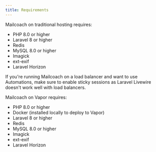 ```yaml
---
title: Requirements
---
```


Mailcoach on traditional hosting requires:

- PHP 8.0 or higher 
- Laravel 8 or higher
- Redis 
- MySQL 8.0 or higher
- Imagick
- ext-exif
- Laravel Horizon

If you're running Mailcoach on a load balancer and want to use Automations, make sure to enable sticky sessions as Laravel Livewire doesn't work well with load balancers.

Mailcoach on Vapor requires:

- PHP 8.0 or higher
- Docker (installed locally to deploy to Vapor)
- Laravel 8 or higher
- Redis
- MySQL 8.0 or higher
- Imagick
- ext-exif
- Laravel Horizon

